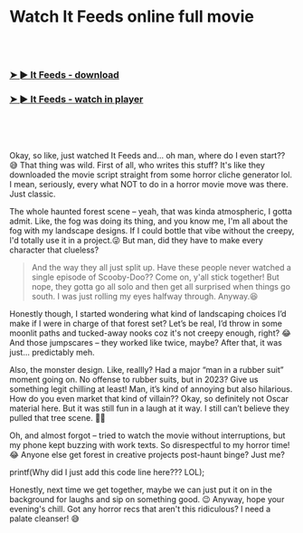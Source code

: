 <h1>Watch It Feeds online full movie</h1>


<br><br>

<h3><a href="https://Pariss-nistpavapho1986.github.io/meuwoyegsr/">➤ ► It Feeds - download</a></h3> 
<h3><a href="https://Pariss-nistpavapho1986.github.io/meuwoyegsr/">➤ ► It Feeds - watch in player</a></h3>


<br><br><br>


Okay, so like, just watched It Feeds and... oh man, where do I even start?? 😅 That thing was wild. First of all, who writes this stuff? It's like they downloaded the movie script straight from some horror cliche generator lol. I mean, seriously, every what NOT to do in a horror movie move was there. Just classic.

The whole haunted forest scene – yeah, that was kinda atmospheric, I gotta admit. Like, the fog was doing its thing, and you know me, I'm all about the fog with my landscape designs. If I could bottle that vibe without the creepy, I'd totally use it in a project.😜 But man, did they have to make every character that clueless?

> And the way they all just split up. Have these people never watched a single episode of Scooby-Doo?? Come on, y'all stick together! But nope, they gotta go all solo and then get all surprised when things go south. I was just rolling my eyes halfway through. Anyway.😆

Honestly though, I started wondering what kind of landscaping choices I’d make if I were in charge of that forest set? Let’s be real, I’d throw in some moonlit paths and tucked-away nooks coz it's not creepy enough, right? 😂 And those jumpscares – they worked like twice, maybe? After that, it was just... predictably meh.

Also, the monster design. Like, reallly? Had a major “man in a rubber suit” moment going on. No offense to rubber suits, but in 2023? Give us something legit chilling at least! Man, it’s kind of annoying but also hilarious. How do you even market that kind of villain?? Okay, so definitely not Oscar material here. But it was still fun in a laugh at it way. I still can’t believe they pulled that tree scene. 🤦‍♂️

Oh, and almost forgot – tried to watch the movie without interruptions, but my phone kept buzzing with work texts. So disrespectful to my horror time! 😂 Anyone else get forest in creative projects post-haunt binge? Just me?

printf(Why did I just add this code line here??? LOL);

Honestly, next time we get together, maybe we can just put it on in the background for laughs and sip on something good. 😉 Anyway, hope your evening's chill. Got any horror recs that aren't this ridiculous? I need a palate cleanser! 😅
